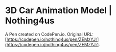 # 3D Car Animation Model | Nothing4us

A Pen created on CodePen.io. Original URL: [https://codepen.io/nothing4us/pen/ZEMzYJr](https://codepen.io/nothing4us/pen/ZEMzYJr).

